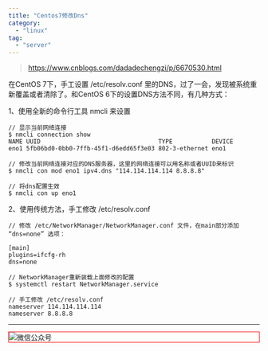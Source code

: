 ```yaml
---
title: "Centos7修改Dns"
category:
  - "linux"
tag:
  - "server"
---
```



> https://www.cnblogs.com/dadadechengzi/p/6670530.html

在CentOS 7下，手工设置 /etc/resolv.conf 里的DNS，过了一会，发现被系统重新覆盖或者清除了。和CentOS 6下的设置DNS方法不同，有几种方式：

1、使用全新的命令行工具 nmcli 来设置
```
// 显示当前网络连接
$ nmcli connection show
NAME UUID                                 TYPE           DEVICE
eno1 5fb06bd0-0bb0-7ffb-45f1-d6edd65f3e03 802-3-ethernet eno1

// 修改当前网络连接对应的DNS服务器，这里的网络连接可以用名称或者UUID来标识
$ nmcli con mod eno1 ipv4.dns "114.114.114.114 8.8.8.8"

// 将dns配置生效
$ nmcli con up eno1
```

2、使用传统方法，手工修改 /etc/resolv.conf
```
// 修改 /etc/NetworkManager/NetworkManager.conf 文件，在main部分添加 “dns=none” 选项：

[main]
plugins=ifcfg-rh
dns=none

// NetworkManager重新装载上面修改的配置
$ systemctl restart NetworkManager.service

// 手工修改 /etc/resolv.conf
nameserver 114.114.114.114
nameserver 8.8.8.8
```
---

<img style="border:1px red solid; display:block; margin:0 auto;" :src="$withBase('/qrcode.jpg')" alt="微信公众号" />

